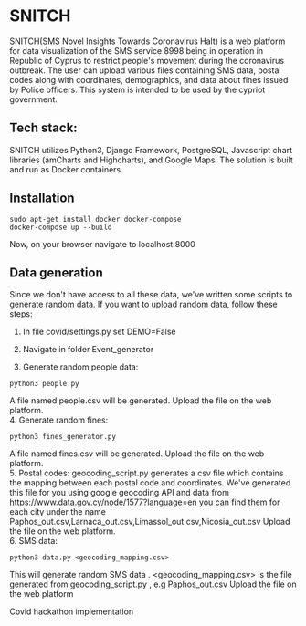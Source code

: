 # SNITCH
SNITCH(SMS Novel Insights Towards Coronavirus Halt) is a web platform for data visualization of the SMS service 8998 being in operation in Republic of Cyprus to restrict people's movement during the coronavirus outbreak.
The user can upload various files containing SMS data, postal codes along with coordinates, demographics, and data about fines issued by Police officers. 
This system is intended to be used by the cypriot government.

## Tech stack:
SNITCH utilizes Python3, Django Framework, PostgreSQL, Javascript chart libraries (amCharts and Highcharts), and Google Maps. The solution is built and run as Docker containers.

## Installation
```
sudo apt-get install docker docker-compose  
docker-compose up --build
```
Now, on your browser navigate to localhost:8000

## Data generation
Since we don't have access to all these data, we've written some scripts to generate random data.
If you want to upload random data, follow these steps:
1. In file covid/settings.py set DEMO=False


2. Navigate in folder Event_generator
3. Generate random people data:
```
python3 people.py
```
A file named people.csv will be generated.
Upload the file on the web platform.  
4. Generate random fines:
```
python3 fines_generator.py
```
A file named fines.csv will be generated.
Upload the file on the web platform.  
5. Postal codes:
geocoding_script.py generates a csv file which contains the mapping between each postal code and coordinates.
We've generated this file for you using google geocoding API and data from https://www.data.gov.cy/node/1577?language=en 
you can find them for each city under the name Paphos_out.csv,Larnaca_out.csv,Limassol_out.csv,Nicosia_out.csv
Upload the file on the web platform.  
6. SMS data:
```
python3 data.py <geocoding_mapping.csv>
```
This will generate random SMS data . <geocoding_mapping.csv> is the file generated from geocoding_script.py , e.g Paphos_out.csv
Upload the file on the web platform

Covid hackathon implementation
